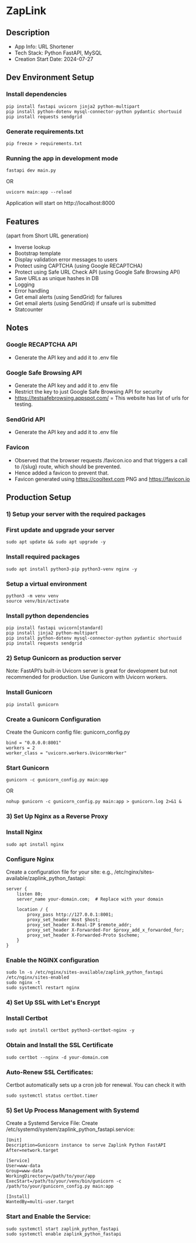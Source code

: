 # ZapLink

## Description
- App Info: URL Shortener
- Tech Stack: Python FastAPI, MySQL
- Creation Start Date: 2024-07-27

## Dev Environment Setup
### Install dependencies
```
pip install fastapi uvicorn jinja2 python-multipart
pip install python-dotenv mysql-connector-python pydantic shortuuid
pip install requests sendgrid
```

### Generate requirements.txt
```
pip freeze > requirements.txt
```

### Running the app in development mode
```
fastapi dev main.py
```
OR
```
uvicorn main:app --reload
```

Application will start on http://localhost:8000

## Features 
(apart from Short URL generation)
- Inverse lookup
- Bootstrap template
- Display validation error messages to users
- Protect using CAPTCHA (using Google RECAPTCHA)
- Protect using Safe URL Check API (using Google Safe Browsing API)
- Save URLs as unique hashes in DB
- Logging
- Error handling
- Get email alerts (using SendGrid) for failures
- Get email alerts (using SendGrid) if unsafe url is submitted
- Statcounter

## Notes
### Google RECAPTCHA API
- Generate the API key and add it to .env file

### Google Safe Browsing API
- Generate the API key and add it to .env file
- Restrict the key to just Google Safe Browsing API for security
- https://testsafebrowsing.appspot.com/ = This website has list of urls for testing.

### SendGrid API
- Generate the API key and add it to .env file

### Favicon
- Observed that the browser requests /favicon.ico and that triggers a call to /{slug} route, which should be prevented.
- Hence added a favicon to prevent that.
- Favicon generated using https://cooltext.com PNG and https://favicon.io

## Production Setup
### 1) Setup your server with the required packages
### First update and upgrade your server
```commandline
sudo apt update && sudo apt upgrade -y
```
### Install required packages
```
sudo apt install python3-pip python3-venv nginx -y
```

### Setup a virtual environment
```
python3 -m venv venv
source venv/bin/activate
```

### Install python dependencies
```
pip install fastapi uvicorn[standard]
pip install jinja2 python-multipart
pip install python-dotenv mysql-connector-python pydantic shortuuid
pip install requests sendgrid
```

### 2) Setup Gunicorn as production server
Note: FastAPI’s built-in Uvicorn server is great for development but not recommended for production. 
Use Gunicorn with Uvicorn workers.
### Install Gunicorn
```
pip install gunicorn
```

### Create a Gunicorn Configuration
Create the Gunicorn config file: gunicorn_config.py
```
bind = "0.0.0.0:8001"
workers = 2
worker_class = "uvicorn.workers.UvicornWorker"
```

### Start Gunicorn
```
gunicorn -c gunicorn_config.py main:app
```
OR
```commandline
nohup gunicorn -c gunicorn_config.py main:app > gunicorn.log 2>&1 &
```

### 3) Set Up Nginx as a Reverse Proxy
### Install Nginx
```
sudo apt install nginx
```

### Configure Nginx
Create a configuration file for your site:
e.g., /etc/nginx/sites-available/zaplink_python_fastapi:
```
server {
    listen 80;
    server_name your-domain.com;  # Replace with your domain

    location / {
        proxy_pass http://127.0.0.1:8001;
        proxy_set_header Host $host;
        proxy_set_header X-Real-IP $remote_addr;
        proxy_set_header X-Forwarded-For $proxy_add_x_forwarded_for;
        proxy_set_header X-Forwarded-Proto $scheme;
    }
}
```

### Enable the NGINX configuration
```commandline
sudo ln -s /etc/nginx/sites-available/zaplink_python_fastapi /etc/nginx/sites-enabled
sudo nginx -t
sudo systemctl restart nginx
```

### 4) Set Up SSL with Let's Encrypt
### Install Certbot
```commandline
sudo apt install certbot python3-certbot-nginx -y
```

### Obtain and Install the SSL Certificate
```commandline
sudo certbot --nginx -d your-domain.com
```

### Auto-Renew SSL Certificates:
Certbot automatically sets up a cron job for renewal. You can check it with
```commandline
sudo systemctl status certbot.timer
```

### 5) Set Up Process Management with Systemd
Create a Systemd Service File:
Create /etc/systemd/system/zaplink_python_fastapi.service:
```commandline
[Unit]
Description=Gunicorn instance to serve Zaplink Python FastAPI
After=network.target

[Service]
User=www-data
Group=www-data
WorkingDirectory=/path/to/your/app
ExecStart=/path/to/your/venv/bin/gunicorn -c /path/to/your/gunicorn_config.py main:app

[Install]
WantedBy=multi-user.target
```

### Start and Enable the Service:
```commandline
sudo systemctl start zaplink_python_fastapi
sudo systemctl enable zaplink_python_fastapi
```
